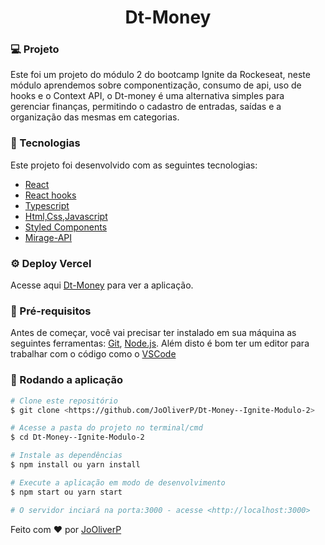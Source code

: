 <h1 align="center">
    Dt-Money
</h1>

###  💻 Projeto
Este foi um projeto do módulo 2 do bootcamp Ignite da Rockeseat, neste módulo aprendemos sobre componentização, consumo de api, uso de hooks e o Context API, o Dt-money é uma alternativa simples para gerenciar finanças, permitindo o cadastro de entradas, saídas e a organização das mesmas em categorias.

### 🚀 Tecnologias
Este projeto foi desenvolvido com as seguintes tecnologias:
- [React](https://reactjs.org)
- [React hooks](https://reactjs.org/docs/hooks-intro.html)
- [Typescript](https://www.typescriptlang.org/)
- [Html,Css,Javascript](https://www.w3schools.com/)
- [Styled Components](https://styled-components.com/)
- [Mirage-API](https://miragejs.com/)

### ⚙️ Deploy Vercel
Acesse aqui [Dt-Money](https://dt-money-ignite-modulo-2-dac154w54-jooliverp.vercel.app/)  para ver a aplicação.

###  🎲 Pré-requisitos

Antes de começar, você vai precisar ter instalado em sua máquina as seguintes ferramentas:
[Git](https://git-scm.com), [Node.js](https://nodejs.org/en/). 
Além disto é bom ter um editor para trabalhar com o código como o  [VSCode](https://code.visualstudio.com/)

### 🎲 Rodando a aplicação

```bash
# Clone este repositório
$ git clone <https://github.com/JoOliverP/Dt-Money--Ignite-Modulo-2>

# Acesse a pasta do projeto no terminal/cmd
$ cd Dt-Money--Ignite-Modulo-2

# Instale as dependências
$ npm install ou yarn install

# Execute a aplicação em modo de desenvolvimento
$ npm start ou yarn start  

# O servidor inciará na porta:3000 - acesse <http://localhost:3000>
```



Feito com ♥  por [JoOliverP](https://github.com/JoOliverP)
